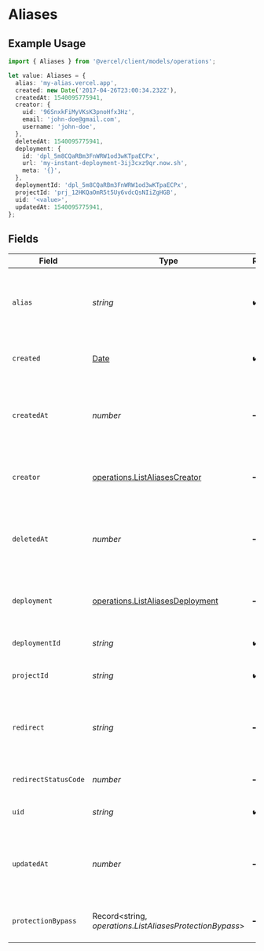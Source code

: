# Aliases

## Example Usage

```typescript
import { Aliases } from '@vercel/client/models/operations';

let value: Aliases = {
  alias: 'my-alias.vercel.app',
  created: new Date('2017-04-26T23:00:34.232Z'),
  createdAt: 1540095775941,
  creator: {
    uid: '96SnxkFiMyVKsK3pnoHfx3Hz',
    email: 'john-doe@gmail.com',
    username: 'john-doe',
  },
  deletedAt: 1540095775941,
  deployment: {
    id: 'dpl_5m8CQaRBm3FnWRW1od3wKTpaECPx',
    url: 'my-instant-deployment-3ij3cxz9qr.now.sh',
    meta: '{}',
  },
  deploymentId: 'dpl_5m8CQaRBm3FnWRW1od3wKTpaECPx',
  projectId: 'prj_12HKQaOmR5t5Uy6vdcQsNIiZgHGB',
  uid: '<value>',
  updatedAt: 1540095775941,
};
```

## Fields

| Field                | Type                                                                                          | Required           | Description                                                              | Example                          |
| -------------------- | --------------------------------------------------------------------------------------------- | ------------------ | ------------------------------------------------------------------------ | -------------------------------- |
| `alias`              | _string_                                                                                      | :heavy_check_mark: | The alias name, it could be a `.vercel.app` subdomain or a custom domain | my-alias.vercel.app              |
| `created`            | [Date](https://developer.mozilla.org/en-US/docs/Web/JavaScript/Reference/Global_Objects/Date) | :heavy_check_mark: | The date when the alias was created                                      | 2017-04-26T23:00:34.232Z         |
| `createdAt`          | _number_                                                                                      | :heavy_minus_sign: | The date when the alias was created in milliseconds since the UNIX epoch | 1540095775941                    |
| `creator`            | [operations.ListAliasesCreator](../../models/operations/listaliasescreator.md)                | :heavy_minus_sign: | Information of the user who created the alias                            |                                  |
| `deletedAt`          | _number_                                                                                      | :heavy_minus_sign: | The date when the alias was deleted in milliseconds since the UNIX epoch | 1540095775941                    |
| `deployment`         | [operations.ListAliasesDeployment](../../models/operations/listaliasesdeployment.md)          | :heavy_minus_sign: | A map with the deployment ID, URL and metadata                           |                                  |
| `deploymentId`       | _string_                                                                                      | :heavy_check_mark: | The deployment ID                                                        | dpl_5m8CQaRBm3FnWRW1od3wKTpaECPx |
| `projectId`          | _string_                                                                                      | :heavy_check_mark: | The unique identifier of the project                                     | prj_12HKQaOmR5t5Uy6vdcQsNIiZgHGB |
| `redirect`           | _string_                                                                                      | :heavy_minus_sign: | Target destination domain for redirect when the alias is a redirect      |                                  |
| `redirectStatusCode` | _number_                                                                                      | :heavy_minus_sign: | Status code to be used on redirect                                       |                                  |
| `uid`                | _string_                                                                                      | :heavy_check_mark: | The unique identifier of the alias                                       |                                  |
| `updatedAt`          | _number_                                                                                      | :heavy_minus_sign: | The date when the alias was updated in milliseconds since the UNIX epoch | 1540095775941                    |
| `protectionBypass`   | Record<string, _operations.ListAliasesProtectionBypass_>                                      | :heavy_minus_sign: | The protection bypass for the alias                                      |                                  |
